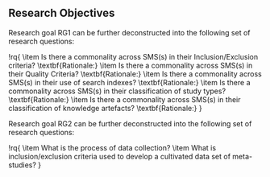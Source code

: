 ## Research Objectives

Research goal RG1 can be further deconstructed into the following set of research questions:

!rq{
\item Is there a commonality across SMS(s) in their Inclusion/Exclusion criteria?
      \textbf{Rationale:}
\item Is there a commonality across SMS(s) in their Quality Criteria?
      \textbf{Rationale:}
\item Is there a commonality across SMS(s) in their use of search indexes?
      \textbf{Rationale:}
\item Is there a commonality across SMS(s) in their classification of study types?
      \textbf{Rationale:}
\item Is there a commonality across SMS(s) in their classification of knowledge artefacts?
      \textbf{Rationale:}
}

Research goal RG2 can be further deconstructed into the following set of research questions:

!rq{
\item What is the process of data collection?
\item What is inclusion/exclusion criteria used to develop a cultivated data set of meta-studies?
}
